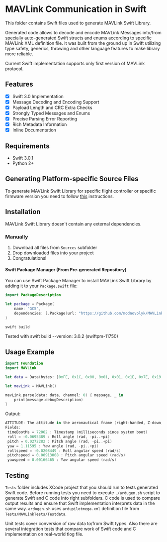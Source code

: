 # MAVLink Communication in Swift

This folder contains Swift files used to generate MAVLink Swift Library.

Generated code allows to decode and encode MAVLink Messages into/from specially
auto-generated Swift structs and enums according to specific MAVLink XML
definition file. It was built from the ground up in Swift utilizing type safety,
generics, throwing and other language features to make library more reliable.

Current Swift implementation supports only first version of MAVLink protocol.

## Features

- [x] Swift 3.0 Implementation
- [x] Message Decoding and Encoding Support
- [x] Payload Length and CRC Extra Checks
- [x] Strongly Typed Messages and Enums
- [x] Precise Parsing Error Reporting
- [x] Rich Metadata Information
- [x] Inline Documentation

## Requirements

- Swift 3.0.1
- Python 2+

## Generating Platform-specific Source Files

To generate MAVLink Swift Library for specific flight controller or specific firmware version you need to follow [this](https://github.com/ArduPilot/mavlink#generating-language-specific-source-files) instructions.

## Installation

MAVLink Swift Library doesn't contain any external dependencies.

### Manually

1. Download all files from `Sources` subfolder
2. Drop downloaded files into your project
3. Congratulations!

#### Swift Package Manager (From Pre-generated Repository)

You can use Swift Package Manager to install MAVLink Swift Library by adding it to your `Package.swift` file:

```swift
import PackageDescription

let package = Package(
    name: "GCS",
    dependencies: [.Package(url: "https://github.com/modnovolyk/MAVLinkSwift", majorVersion: 0)]
)
```

```bash
swift build
```

Tested with swift build --version: 3.0.2 (swiftpm-11750)

## Usage Example

```swift
import Foundation
import MAVLink

let data = Data(bytes: [0xFE, 0x1C, 0x00, 0x01, 0x01, 0x1E, 0x7E, 0x19, 0x01, 0x00, 0x64, 0x6A, 0x8E, 0xBD, 0xB2, 0x0D, 0xDF, 0x3C, 0x5B, 0xD7, 0x8E, 0x3F, 0xEA, 0xC2, 0xAA, 0xBC, 0x56, 0x96, 0x15, 0x3C, 0x51, 0x30, 0xDA, 0x3A, 0x12, 0xAB])

let mavLink = MAVLink()

mavLink.parse(data: data, channel: 0) { message, _ in
    print(message.debugDescription)
}
```

Output:

```swift
ATTITUDE: The attitude in the aeronautical frame (right-handed, Z-down, X-front, Y-right).
Fields:
 timeBootMs = 72062 : Timestamp (milliseconds since system boot)
 roll = -0.0695389 : Roll angle (rad, -pi..+pi)
 pitch = 0.0272282 : Pitch angle (rad, -pi..+pi)
 yaw = 1.11595 : Yaw angle (rad, -pi..+pi)
 rollspeed = -0.0208449 : Roll angular speed (rad/s)
 pitchspeed = 0.00913008 : Pitch angular speed (rad/s)
 yawspeed = 0.00166465 : Yaw angular speed (rad/s)
```

## Testing

`Tests` folder includes XCode project that you should run to tests generated
Swift code. Before running tests you need to execute `./ardugen.sh` script to
generate Swift and C code into right subfolders. C code is used to compare
output results and ensure that Swift implementation interprets data in the same
way. `ardugen.sh` uses `ardupilotmega.xml` definition file from
`Tests/MAVLinkTests/Testdata`.

Unit tests cover conversion of raw data to/from Swift types. Also there are
several integration tests that compare work of Swift code and C implementation
on real-world tlog file.
